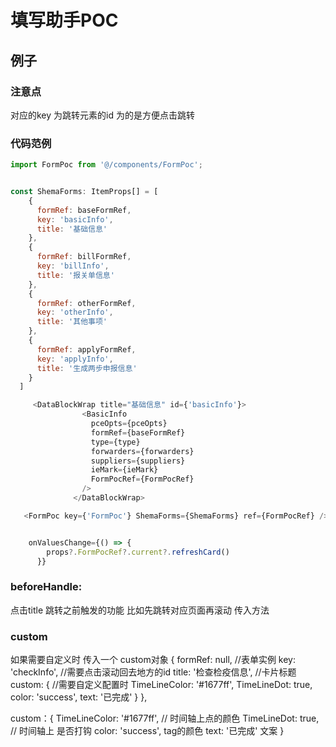 # 填写助手POC

## 例子
### 注意点
对应的key 为跳转元素的id 为的是方便点击跳转
### 代码范例

```js
import FormPoc from '@/components/FormPoc';


const ShemaForms: ItemProps[] = [
    {
      formRef: baseFormRef,
      key: 'basicInfo',
      title: '基础信息'
    },
    {
      formRef: billFormRef,
      key: 'billInfo',
      title: '报关单信息'
    },
    {
      formRef: otherFormRef,
      key: 'otherInfo',
      title: '其他事项'
    },
    {
      formRef: applyFormRef,
      key: 'applyInfo',
      title: '生成两步申报信息'
    }
  ]

     <DataBlockWrap title="基础信息" id={'basicInfo'}>
                <BasicInfo
                  pceOpts={pceOpts}
                  formRef={baseFormRef}
                  type={type}
                  forwarders={forwarders}
                  suppliers={suppliers}
                  ieMark={ieMark}
                  FormPocRef={FormPocRef}
                />
              </DataBlockWrap>

   <FormPoc key={'FormPoc'} ShemaForms={ShemaForms} ref={FormPocRef} />


    onValuesChange={() => {
        props?.FormPocRef?.current?.refreshCard()
      }}
```


<!-- beforeHandle -->

### beforeHandle:
点击title 跳转之前触发的功能 比如先跳转对应页面再滚动 传入方法

### custom 
如果需要自定义时
传入一个 custom对象
 {
      formRef: null, //表单实例
      key: 'checkInfo', //需要点击滚动回去地方的id
      title: '检查检疫信息', //卡片标题
      custom: { //需要自定义配置时
        TimeLineColor: '#1677ff',
        TimeLineDot: true,
        color: 'success',
        text: '已完成'
      }
    },
    
custom：{
  TimeLineColor: '#1677ff', // 时间轴上点的颜色
  TimeLineDot: true,  // 时间轴上 是否打钩
  color: 'success', tag的颜色
  text: '已完成' 文案
}
<!-- 
custom: { //需要自定义配置时
        
      }
 -->